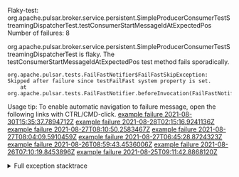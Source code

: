         
Flaky-test: org.apache.pulsar.broker.service.persistent.SimpleProducerConsumerTestStreamingDispatcherTest.testConsumerStartMessageIdAtExpectedPos
Number of failures: 8

org.apache.pulsar.broker.service.persistent.SimpleProducerConsumerTestStreamingDispatcherTest is flaky. The testConsumerStartMessageIdAtExpectedPos test method fails sporadically.

```
org.apache.pulsar.tests.FailFastNotifier$FailFastSkipException: Skipped after failure since testFailFast system property is set.
	at org.apache.pulsar.tests.FailFastNotifier.beforeInvocation(FailFastNotifier.java:88)

```

Usage tip: To enable automatic navigation to failure message, open the following links with CTRL/CMD-click.
[example failure 2021-08-30T15:35:37.7894712Z](https://github.com/apache/pulsar/runs/3463119398?check_suite_focus=true#step:9:2467)
[example failure 2021-08-28T02:15:16.9241136Z](https://github.com/apache/pulsar/runs/3448473880?check_suite_focus=true#step:9:1464)
[example failure 2021-08-27T08:10:50.2583467Z](https://github.com/apache/pulsar/runs/3440980370?check_suite_focus=true#step:9:1535)
[example failure 2021-08-27T08:04:09.5910459Z](https://github.com/apache/pulsar/runs/3440855241?check_suite_focus=true#step:9:1460)
[example failure 2021-08-27T06:45:28.8724323Z](https://github.com/apache/pulsar/runs/3440411158?check_suite_focus=true#step:9:1461)
[example failure 2021-08-26T08:59:43.4536006Z](https://github.com/apache/pulsar/runs/3430539961?check_suite_focus=true#step:9:2170)
[example failure 2021-08-26T07:10:19.8453896Z](https://github.com/apache/pulsar/runs/3429892136?check_suite_focus=true#step:9:1522)
[example failure 2021-08-25T09:11:42.8868120Z](https://github.com/apache/pulsar/runs/3420085427?check_suite_focus=true#step:10:1466)


<details>
<summary>Full exception stacktrace</summary>
<code><pre>
org.apache.pulsar.tests.FailFastNotifier$FailFastSkipException: Skipped after failure since testFailFast system property is set.
	at org.apache.pulsar.tests.FailFastNotifier.beforeInvocation(FailFastNotifier.java:88)

</pre></code>
</details>

